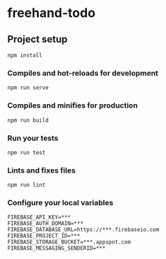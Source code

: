 # freehand-todo

## Project setup
```
npm install
```

### Compiles and hot-reloads for development
```
npm run serve
```

### Compiles and minifies for production
```
npm run build
```

### Run your tests
```
npm run test
```

### Lints and fixes files
```
npm run lint
```

### Configure your local variables
```
FIREBASE_API_KEY=***
FIREBASE_AUTH_DOMAIN=***
FIREBASE_DATABASE_URL=https://***.firebaseio.com
FIREBASE_PROJECT_ID=***
FIREBASE_STORAGE_BUCKET=***.appspot.com
FIREBASE_MESSAGING_SENDERID=***
```